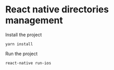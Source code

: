 # React native directories management

Install the project

```
yarn install
```

Run the project

```
react-native run-ios
```